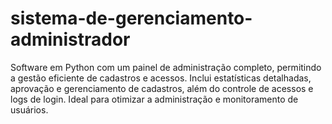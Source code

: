 # sistema-de-gerenciamento-administrador
 Software em Python com um painel de administração completo, permitindo a gestão eficiente de cadastros e acessos. Inclui estatísticas detalhadas, aprovação e gerenciamento de cadastros, além do controle de acessos e logs de login. Ideal para otimizar a administração e monitoramento de usuários.
